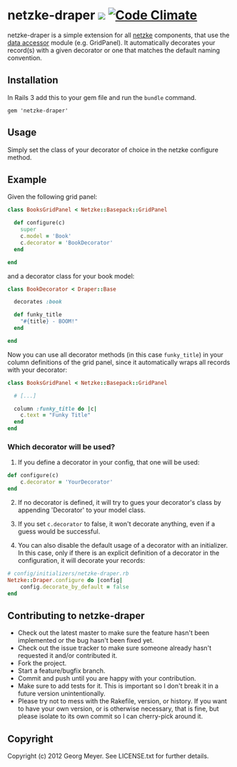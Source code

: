 # netzke-draper [<img src="https://secure.travis-ci.org/scho/netzke-draper.png" />](http://travis-ci.org/scho/netzke-draper) [![Code Climate](https://codeclimate.com/badge.png)](https://codeclimate.com/github/scho/netzke-draper)

netzke-draper is a simple extension for all [netzke](http://netzke.org/) components, that use the [data accessor](https://github.com/nomadcoder/netzke-basepack/blob/master/lib/netzke/basepack/data_accessor.rb) module (e.g. GridPanel). It automatically decorates your record(s) with a given decorator or one that matches the default naming convention.

## Installation

In Rails 3 add this to your gem file and run the ```bundle``` command.

```
gem 'netzke-draper'
```

## Usage

Simply set the class of your decorator of choice in the netzke configure method.

## Example

Given the following grid panel:

```ruby
class BooksGridPanel < Netzke::Basepack::GridPanel

  def configure(c)
    super
    c.model = 'Book'
    c.decorator = 'BookDecorator'
  end

end
```

and a decorator class for your book model:

```ruby
class BookDecorator < Draper::Base

  decorates :book

  def funky_title
    "#{title} - BOOM!"
  end

end
```

Now you can use all decorator methods (in this case ```funky_title```) in your column definitions of the grid panel, since it automatically wraps all records with your decorator: 

```ruby
class BooksGridPanel < Netzke::Basepack::GridPanel

  # [...]

  column :funky_title do |c|
    c.text = "Funky Title"
  end
end
```

### Which decorator will be used?

1. If you define a decorator in your config, that one will be used:

  ```ruby
  def configure(c)
      c.decorator = 'YourDecorator'
  end
  ```

2. If no decorator is defined, it will try to gues your decorator's class by appending 'Decorator' to your model class.

3. If you set ```c.decorator``` to false, it won't decorate anything, even if a guess would be successful.

4. You can also disable the default usage of a decorator with an initializer. In this case, only if there is an explicit definition of a decorator in the configuration, it will decorate your records:

  ```ruby
  # config/initializers/netzke-draper.rb
  Netzke::Draper.configure do |config|
      config.decorate_by_default = false
  end
  ```

## Contributing to netzke-draper
 
* Check out the latest master to make sure the feature hasn't been implemented or the bug hasn't been fixed yet.
* Check out the issue tracker to make sure someone already hasn't requested it and/or contributed it.
* Fork the project.
* Start a feature/bugfix branch.
* Commit and push until you are happy with your contribution.
* Make sure to add tests for it. This is important so I don't break it in a future version unintentionally.
* Please try not to mess with the Rakefile, version, or history. If you want to have your own version, or is otherwise necessary, that is fine, but please isolate to its own commit so I can cherry-pick around it.

## Copyright

Copyright (c) 2012 Georg Meyer. See LICENSE.txt for
further details.
